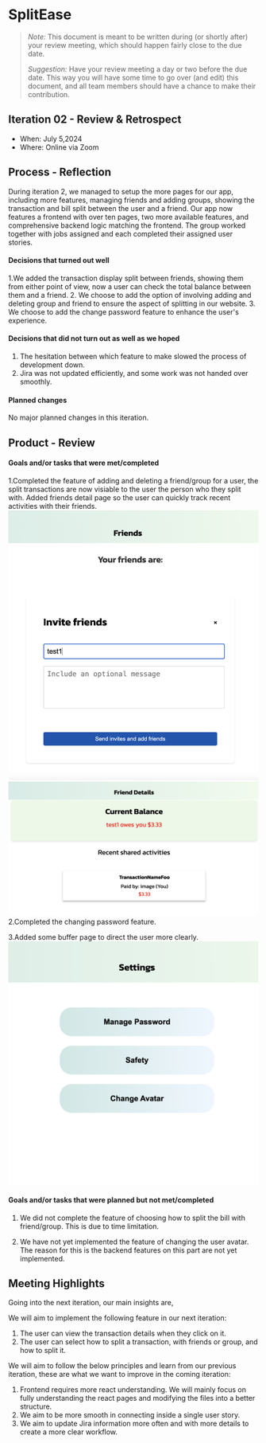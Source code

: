 ﻿# SplitEase

> _Note:_ This document is meant to be written during (or shortly after) your review meeting, which should happen fairly close to the due date.
>
> _Suggestion:_ Have your review meeting a day or two before the due date. This way you will have some time to go over (and edit) this document, and all team members should have a chance to make their contribution.

## Iteration 02 - Review & Retrospect

- When: July 5,2024
- Where: Online via Zoom

## Process - Reflection

During iteration 2, we managed to setup the more pages for our app, including more features, managing friends and adding groups, showing the transaction and bill split between the user and a friend. 
Our app now features a frontend with over ten pages, two more available features, and comprehensive backend logic matching the frontend.
The group worked together with jobs assigned and each completed their assigned user stories.

#### Decisions that turned out well

1.We added the transaction display split between friends, showing them from either point of view, now a user can check the total balance between them and a friend.
2. We choose to add the option of involving adding and deleting group and friend to ensure the aspect of splitting in our website.
3. We choose to add the change password feature to enhance the user's experience.

#### Decisions that did not turn out as well as we hoped

1. The hesitation between which feature to make slowed the process of development down.
2. Jira was not updated efficiently, and some work was not handed over smoothly.

#### Planned changes

No major planned changes in this iteration.

## Product - Review

#### Goals and/or tasks that were met/completed
1.Completed the feature of adding and deleting a friend/group for a user, the split transactions are now visiable to the user the person who they split with. Added friends detail page so the user can quickly track recent activities with their friends.
![add_friend](images/friend_add.png)
![Transaciton](images/transaction.png)
2.Completed the changing password feature.

3.Added some buffer page to direct the user more clearly.
![Setting_buffer](images/settings_buffer.png)
#### Goals and/or tasks that were planned but not met/completed

1. We did not complete the feature of choosing how to split the bill with friend/group. This is due to time limitation.

2. We have not yet implemented the feature of changing the user avatar.
   The reason for this is the backend features on this part are not yet implemented.

## Meeting Highlights

Going into the next iteration, our main insights are,

We will aim to implement the following feature in our next iteration:

1. The user can view the transaction details when they click on it.
2. The user can select how to split a transaction, with friends or group, and how to split it.

We will aim to follow the below principles and learn from our previous iteration, these are what we want to improve in the coming iteration:

1. Frontend requires more react understanding. We will mainly focus on fully understanding the react pages and modifying the files into a better structure.
2. We aim to be more smooth in connecting inside a single user story.
3. We aim to update Jira information more often and with more details to create a more clear workflow.
